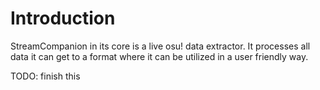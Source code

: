 # Introduction

StreamCompanion in its core is a live osu! data extractor. It processes all data it can get to a format where it can be utilized in a user friendly way.

TODO: finish this